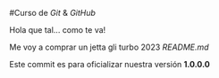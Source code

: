#Curso de _Git_ & _GitHub_ 

Hola que tal... como te va! 

Me voy a comprar un jetta gli turbo 2023 _README.md_   

Este commit es para oficializar nuestra versión **1.0.0.0** 
